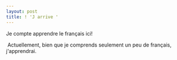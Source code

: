 ```yaml
---
layout: post
title: ! 'J arrive '
---
```


<p>Je compte apprendre le français ici!</p>
<p> Actuellement, bien que je comprends seulement un peu de français, j&#39;apprendrai.</p>
<p>&nbsp;</p>
<p></p>

